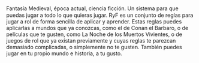 Fantasía Medieval, época actual, ciencia ﬁcción.
Un sistema para que puedas	jugar	a	todo lo que	quieras	jugar.
RyF es un conjunto de reglas para jugar a rol de forma sencilla de aplicar y aprender. Estas reglas puedes aplicarlas a mundos que ya conozcas, como el de Conan el Barbaro, o de películas que te gusten, como La Noche de los Muertos Vivientes, o de juegos de rol que ya existan previamente y cuyas reglas te parezcan demasiado complicadas, o simplemente no te gusten. También puedes jugar en tu propio mundo e historia, a tu gusto.